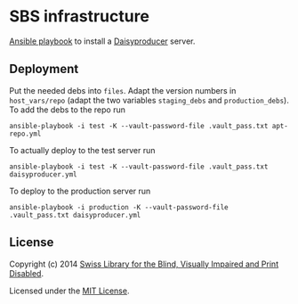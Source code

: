# SBS infrastructure

[Ansible playbook][] to install a [Daisyproducer][] server.

## Deployment

Put the needed debs into `files`. Adapt the version numbers in
`host_vars/repo` (adapt the two variables `staging_debs` and
`production_debs`). To add the debs to the repo run

```
ansible-playbook -i test -K --vault-password-file .vault_pass.txt apt-repo.yml
```

To actually deploy to the test server run

```
ansible-playbook -i test -K --vault-password-file .vault_pass.txt daisyproducer.yml
```

To deploy to the production server run

```
ansible-playbook -i production -K --vault-password-file .vault_pass.txt daisyproducer.yml
```

## License

Copyright (c) 2014 [Swiss Library for the Blind, Visually Impaired and Print Disabled](http://www.sbs.ch/).

Licensed under the [MIT License](./LICENSE).

[Ansible playbook]: http://www.ansible.com/home
[Daisyproducer]: http://www.daisyproducer.org


